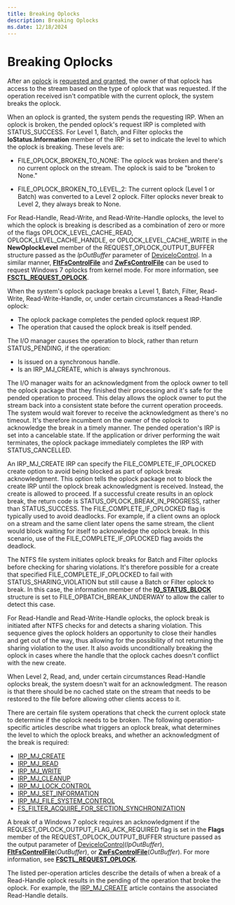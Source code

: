 ```yaml
---
title: Breaking Oplocks
description: Breaking Oplocks
ms.date: 12/18/2024
---
```


# Breaking Oplocks

After an [oplock](oplock-overview.md) is [requested and granted](granting-oplocks.md), the owner of that oplock has access to the stream based on the type of oplock that was requested. If the operation received isn't compatible with the current oplock, the system breaks the oplock.

When an oplock is granted, the system pends the requesting IRP. When an oplock is broken, the pended oplock's request IRP is completed with STATUS_SUCCESS. For Level 1, Batch, and Filter oplocks the **IoStatus.Information** member of the IRP is set to indicate the level to which the oplock is breaking. These levels are:

* FILE_OPLOCK_BROKEN_TO_NONE: The oplock was broken and there's no current oplock on the stream. The oplock is said to be "broken to None."

* FILE_OPLOCK_BROKEN_TO_LEVEL_2: The current oplock (Level 1 or Batch) was converted to a Level 2 oplock. Filter oplocks never break to Level 2, they always break to None.

For Read-Handle, Read-Write, and Read-Write-Handle oplocks, the level to which the oplock is breaking is described as a combination of zero or more of the flags OPLOCK_LEVEL_CACHE_READ, OPLOCK_LEVEL_CACHE_HANDLE, or OPLOCK_LEVEL_CACHE_WRITE in the **NewOplockLevel** member of the REQUEST_OPLOCK_OUTPUT_BUFFER structure passed as the *lpOutBuffer* parameter of [DeviceIoControl](/windows/win32/api/ioapiset/nf-ioapiset-deviceiocontrol). In a similar manner, [**FltFsControlFile**](/windows-hardware/drivers/ddi/fltkernel/nf-fltkernel-fltfscontrolfile) and [**ZwFsControlFile**](/previous-versions/ff566462(v=vs.85)) can be used to request Windows 7 oplocks from kernel mode. For more information, see [**FSCTL_REQUEST_OPLOCK**](./fsctl-request-oplock.md).

When the system's oplock package breaks a Level 1, Batch, Filter, Read-Write, Read-Write-Handle, or, under certain circumstances a Read-Handle oplock:

* The oplock package completes the pended oplock request IRP.
* The operation that caused the oplock break is itself pended.

The I/O manager causes the operation to block, rather than return STATUS_PENDING, if the operation:

* Is issued on a synchronous handle.
* Is an IRP_MJ_CREATE, which is always synchronous.

The I/O manager waits for an acknowledgment from the oplock owner to tell the oplock package that they finished their processing and it's safe for the pended operation to proceed. This delay allows the oplock owner to put the stream back into a consistent state before the current operation proceeds. The system would wait forever to receive the acknowledgment as there's no timeout. It's therefore incumbent on the owner of the oplock to acknowledge the break in a timely manner. The pended operation's IRP is set into a cancelable state. If the application or driver performing the wait terminates, the oplock package immediately completes the IRP with STATUS_CANCELLED.

An IRP_MJ_CREATE IRP can specify the FILE_COMPLETE_IF_OPLOCKED create option to avoid being blocked as part of oplock break acknowledgment. This option tells the oplock package not to block the create IRP until the oplock break acknowledgment is received. Instead, the create is allowed to proceed. If a successful create results in an oplock break, the return code is STATUS_OPLOCK_BREAK_IN_PROGRESS, rather than STATUS_SUCCESS. The FILE_COMPLETE_IF_OPLOCKED flag is typically used to avoid deadlocks. For example, if a client owns an oplock on a stream and the same client later opens the same stream, the client would block waiting for itself to acknowledge the oplock break. In this scenario, use of the FILE_COMPLETE_IF_OPLOCKED flag avoids the deadlock.

The NTFS file system initiates oplock breaks for Batch and Filter oplocks before checking for sharing violations. It's therefore possible for a create that specified FILE_COMPLETE_IF_OPLOCKED to fail with STATUS_SHARING_VIOLATION but still cause a Batch or Filter oplock to break. In this case, the information member of the [**IO_STATUS_BLOCK**](/windows-hardware/drivers/ddi/wdm/ns-wdm-_io_status_block) structure is set to FILE_OPBATCH_BREAK_UNDERWAY to allow the caller to detect this case.

For Read-Handle and Read-Write-Handle oplocks, the oplock break is initiated after NTFS checks for and detects a sharing violation. This sequence gives the oplock holders an opportunity to close their handles and get out of the way, thus allowing for the possibility of not returning the sharing violation to the user. It also avoids unconditionally breaking the oplock in cases where the handle that the oplock caches doesn't conflict with the new create.

When Level 2, Read, and, under certain circumstances Read-Handle oplocks break, the system doesn't wait for an acknowledgment. The reason is that there should be no cached state on the stream that needs to be restored to the file before allowing other clients access to it.

There are certain file system operations that check the current oplock state to determine if the oplock needs to be broken. The following operation-specific articles describe what triggers an oplock break, what determines the level to which the oplock breaks, and whether an acknowledgment of the break is required:

* [IRP_MJ_CREATE](irp-mj-create2.md)
* [IRP_MJ_READ](irp-mj-read2.md)
* [IRP_MJ_WRITE](irp-mj-write2.md)
* [IRP_MJ_CLEANUP](irp-mj-cleanup2.md)
* [IRP_MJ_LOCK_CONTROL](irp-mj-lock-control2.md)
* [IRP_MJ_SET_INFORMATION](irp-mj-set-information2.md)
* [IRP_MJ_FILE_SYSTEM_CONTROL](irp-mj-file-system-control2.md)
* [FS_FILTER_ACQUIRE_FOR_SECTION_SYNCHRONIZATION](fs-filter-acquire-for-section-synchronization2.md)

A break of a Windows 7 oplock requires an acknowledgment if the REQUEST_OPLOCK_OUTPUT_FLAG_ACK_REQUIRED flag is set in the **Flags** member of the REQUEST_OPLOCK_OUTPUT_BUFFER structure passed as the output parameter of [DeviceIoControl](/windows/win32/api/ioapiset/nf-ioapiset-deviceiocontrol)(*lpOutBuffer*), [**FltFsControlFile**](/windows-hardware/drivers/ddi/fltkernel/nf-fltkernel-fltfscontrolfile)(*OutBuffer*), or [**ZwFsControlFile**](/previous-versions/ff566462(v=vs.85))(*OutBuffer*). For more information, see [**FSCTL_REQUEST_OPLOCK**](./fsctl-request-oplock.md).

The listed per-operation articles describe the details of when a break of a Read-Handle oplock results in the pending of the operation that broke the oplock. For example, the [IRP_MJ_CREATE](irp-mj-create2.md) article contains the associated Read-Handle details.
